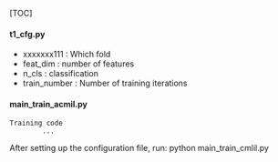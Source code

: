 [TOC]

#### t1_cfg.py

- xxxxxxx111 : Which fold 
- feat_dim : number of features
- n_cls : classification
- train_number : Number of training iterations

#### main_train_acmil.py

    Training code
            ...
After setting up the configuration file, run: python main_train_cmlil.py

